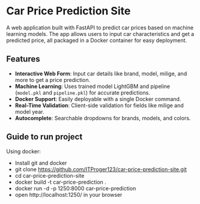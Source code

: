 # Car Price Prediction Site

A web application built with FastAPI to predict car prices based on machine learning models. The app allows users to input car characteristics and get a predicted price, all packaged in a Docker container for easy deployment.

## Features
- **Interactive Web Form**: Input car details like brand, model, milige, and more to get a price prediction.
- **Machine Learning**: Uses trained model LightGBM and pipeline (`model.pkl` and `pipeline.pkl`) for accurate predictions.
- **Docker Support**: Easily deployable with a single Docker command.
- **Real-Time Validation**: Client-side validation for fields like milige and model year.
- **Autocomplete**: Searchable dropdowns for brands, models, and colors.

## Guide to run project
Using docker:

- Install git and docker
- git clone https://github.com/ITProger123/car-price-prediction-site.git
- cd car-price-prediction-site
- docker build -t car-price-prediction .
- docker run -d -p 1250:8000 car-price-prediction
- open http://localhost:1250/ in your browser

